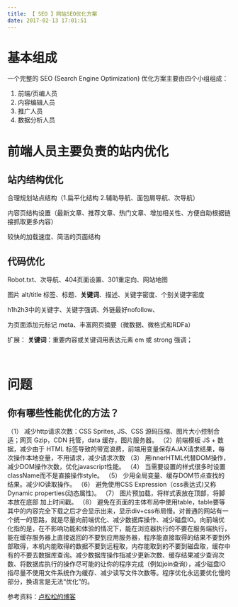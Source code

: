```yaml
---
title: 【 SEO 】网站SEO优化方案
date: 2017-02-13 17:01:51
---
```

# 基本组成
一个完整的 SEO (Search Engine Optimization) 优化方案主要由四个小组组成：
1. 前端/页编人员
2. 内容编辑人员
3. 推广人员
4. 数据分析人员

# 前端人员主要负责的站内优化
## 站内结构优化
合理规划站点结构（1.扁平化结构 2.辅助导航、面包屑导航、次导航）

内容页结构设置（最新文章、推荐文章、热门文章、增加相关性、方便自助根据链接抓取更多内容）

较快的加载速度、简洁的页面结构

## 代码优化

Robot.txt、次导航、404页面设置、301重定向、网站地图

图片 alt/title 标签、标题、**关键词**、描述、关键字密度、个别关键字密度

h1h2h3中的关键字、关键字强调、外链最好nofollow、

为页面添加元标记 meta、丰富网页摘要（微数据、微格式和RDFa）

扩展：
**关键词**：重要内容或关键词用表达元素 em 或 strong 强调；

<br>

# 问题
## 你有哪些性能优化的方法？

（1） 减少http请求次数：CSS Sprites, JS、CSS 源码压缩、图片大小控制合适；网页 Gzip，CDN 托管，data 缓存，图片服务器。
（2）前端模板 JS + 数据，减少由于 HTML 标签导致的带宽浪费，前端用变量保存AJAX请求结果，每次操作本地变量，不用请求，减少请求次数
（3） 用innerHTML代替DOM操作，减少DOM操作次数，优化javascript性能。
（4） 当需要设置的样式很多时设置className而不是直接操作style。
（5） 少用全局变量、缓存DOM节点查找的结果。减少IO读取操作。
（6） 避免使用CSS Expression（css表达式)又称Dynamic properties(动态属性)。
（7） 图片预加载，将样式表放在顶部，将脚本放在底部 加上时间戳。
（8） 避免在页面的主体布局中使用table，table要等其中的内容完全下载之后才会显示出来，显示div+css布局慢。对普通的网站有一个统一的思路，就是尽量向前端优化、减少数据库操作、减少磁盘IO。向前端优化指的是，在不影响功能和体验的情况下，能在浏览器执行的不要在服务端执行，能在缓存服务器上直接返回的不要到应用服务器，程序能直接取得的结果不要到外部取得，本机内能取得的数据不要到远程取，内存能取到的不要到磁盘取，缓存中有的不要去数据库查询。减少数据库操作指减少更新次数、缓存结果减少查询次数、将数据库执行的操作尽可能的让你的程序完成（例如join查询），减少磁盘IO指尽量不使用文件系统作为缓存、减少读写文件次数等。程序优化永远要优化慢的部分，换语言是无法“优化”的。


参考资料：[卢松松的博客](http://www.lusongsong.com/reed/664.html)













